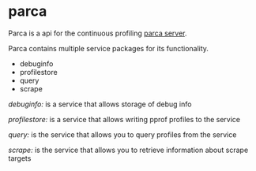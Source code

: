 # parca

Parca is a api for the continuous profiling [parca server](https://github.com/parca-dev/parca).

Parca contains multiple service packages for its functionality.

- debuginfo
- profilestore
- query
- scrape

_debuginfo:_ is a service that allows storage of debug info

_profilestore:_ is a service that allows writing pprof profiles to the service

_query:_ is the service that allows you to query profiles from the service

_scrape:_ is the service that allows you to retrieve information about scrape targets

